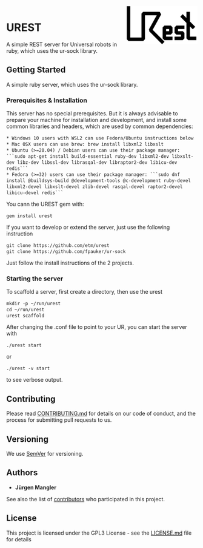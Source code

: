 <img align="right" height="100" src="https://github.com/etm/urest/blob/main/logo/urest_logo.png">

# UREST

A simple REST server for Universal robots in ruby, which uses the ur-sock library.

## Getting Started

A simple ruby server, which uses the ur-sock library.

### Prerequisites & Installation



This server has no special prerequisites. But it is always advisable to prepare
your machine for installation and development, and install some common
libraries and headers, which are used by common dependencies:

    * Windows 10 users with WSL2 can use Fedora/Ubuntu instructions below 
    * Mac OSX users can use brew: brew install libxml2 libxslt 
    * Ubuntu (>=20.04) / Debian users can use their package manager: ```sudo apt-get install build-essential ruby-dev libxml2-dev libxslt-dev libz-dev libssl-dev librasqal-dev libraptor2-dev libicu-dev redis```
    * Fedora (>=32) users can use their package manager: ```sudo dnf install @buildsys-build @development-tools @c-development ruby-devel libxml2-devel libxslt-devel zlib-devel rasqal-devel raptor2-devel libicu-devel redis``` 

You cann the UREST gem with:

```
gem install urest
```

If you want to develop or extend the server, just use the following instruction
```
git clone https://github.com/etm/urest
git clone https://github.com/fpauker/ur-sock
```

Just follow the install instructions of the 2 projects.

### Starting the server

To scaffold a server, first create a directory, then use the urest

```
mkdir -p ~/run/urest
cd ~/run/urest
urest scaffold
```

After changing the \.conf file to point to your UR, you can start the server with

```
./urest start
```

or

```
./urest -v start
```

to see verbose output.

## Contributing

Please read [CONTRIBUTING.md](https://gist.github.com/PurpleBooth/b24679402957c63ec426) for details on our code of conduct, and the process for submitting pull requests to us.

## Versioning

We use [SemVer](http://semver.org/) for versioning.

## Authors

* **Jürgen Mangler**

See also the list of [contributors](https://github.com/etm/urest/AUTHORS) who participated in this project.

## License

This project is licensed under the GPL3 License - see the [LICENSE.md](./LICENSE) file for details
